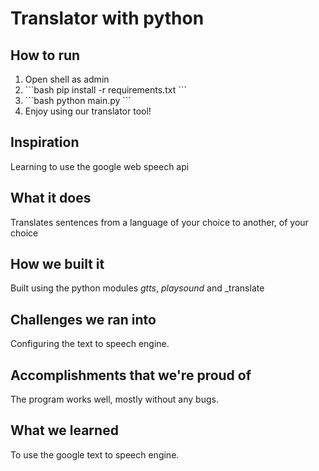 # Translator with python
## How to run
<ol>
<li>Open shell as admin</li>
<li>```bash
pip install -r requirements.txt
```</li>	
<li>```bash
python main.py
```</li>
<li>Enjoy using our translator tool!</li>
</ol>


## Inspiration
Learning to use the google web speech api
## What it does
Translates sentences from a language of your choice to another, of your choice
## How we built it
Built using the python modules _gtts_, _playsound_ and _translate
## Challenges we ran into
Configuring the text to speech engine.
## Accomplishments that we're proud of
The program works well, mostly without any bugs.
## What we learned
To use the google text to speech engine.
